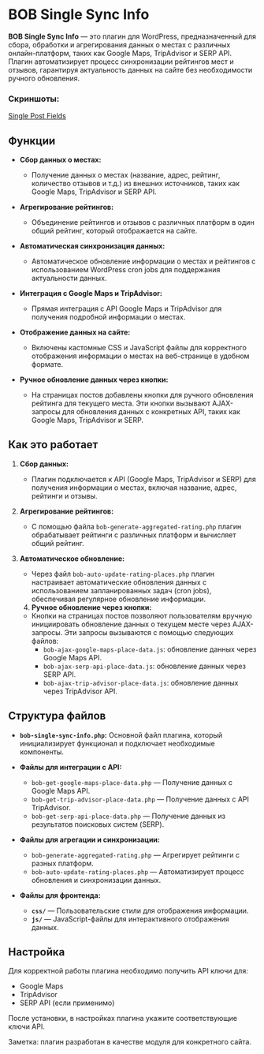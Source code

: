 # BOB Single Sync Info

**BOB Single Sync Info** — это плагин для WordPress, предназначенный для сбора, обработки и агрегирования данных о местах с различных онлайн-платформ, таких как Google Maps, TripAdvisor и SERP API. Плагин автоматизирует процесс синхронизации рейтингов мест и отзывов, гарантируя актуальность данных на сайте без необходимости ручного обновления.

### Скриншоты:
[Single Post Fields](https://github.com/DmitriyChiroky/wp-plugins-new/blob/main/bob-single-sync-info/single-post-fields.png)

## Функции

- **Сбор данных о местах:**
  - Получение данных о местах (название, адрес, рейтинг, количество отзывов и т.д.) из внешних источников, таких как Google Maps, TripAdvisor и SERP API.
  
- **Агрегирование рейтингов:**
  - Объединение рейтингов и отзывов с различных платформ в один общий рейтинг, который отображается на сайте.
  
- **Автоматическая синхронизация данных:**
  - Автоматическое обновление информации о местах и рейтингов с использованием WordPress cron jobs для поддержания актуальности данных.

- **Интеграция с Google Maps и TripAdvisor:**
  - Прямая интеграция с API Google Maps и TripAdvisor для получения подробной информации о местах.
  
- **Отображение данных на сайте:**
  - Включены кастомные CSS и JavaScript файлы для корректного отображения информации о местах на веб-странице в удобном формате.

- **Ручное обновление данных через кнопки:**
  - На страницах постов добавлены кнопки для ручного обновления рейтинга для текущего места. Эти кнопки вызывают AJAX-запросы для обновления данных с конкретных API, таких как Google Maps, TripAdvisor и SERP.


## Как это работает

1. **Сбор данных:** 
   - Плагин подключается к API (Google Maps, TripAdvisor и SERP) для получения информации о местах, включая название, адрес, рейтинги и отзывы.
   
2. **Агрегирование рейтингов:**
   - С помощью файла `bob-generate-aggregated-rating.php` плагин обрабатывает рейтинги с различных платформ и вычисляет общий рейтинг.

3. **Автоматическое обновление:**
   - Через файл `bob-auto-update-rating-places.php` плагин настраивает автоматические обновления данных с использованием запланированных задач (cron jobs), обеспечивая регулярное обновление информации.

   4. **Ручное обновление через кнопки:**
   - Кнопки на страницах постов позволяют пользователям вручную инициировать обновление данных о текущем месте через AJAX-запросы. Эти запросы вызываются с помощью следующих файлов:
     - `bob-ajax-google-maps-place-data.js`: обновление данных через Google Maps API.
     - `bob-ajax-serp-api-place-data.js`: обновление данных через SERP API.
     - `bob-ajax-trip-advisor-place-data.js`: обновление данных через TripAdvisor API.

## Структура файлов

- **`bob-single-sync-info.php`:** Основной файл плагина, который инициализирует функционал и подключает необходимые компоненты.
  
- **Файлы для интеграции с API:**
  - `bob-get-google-maps-place-data.php` — Получение данных с Google Maps API.
  - `bob-get-trip-advisor-place-data.php` — Получение данных с API TripAdvisor.
  - `bob-get-serp-api-place-data.php` — Получение данных из результатов поисковых систем (SERP).

- **Файлы для агрегации и синхронизации:**
  - `bob-generate-aggregated-rating.php` — Агрегирует рейтинги с разных платформ.
  - `bob-auto-update-rating-places.php` — Автоматизирует процесс обновления и синхронизации данных.

- **Файлы для фронтенда:**
  - **`css/`** — Пользовательские стили для отображения информации.
  - **`js/`** — JavaScript-файлы для интерактивного отображения данных.

## Настройка

Для корректной работы плагина необходимо получить API ключи для:
- Google Maps
- TripAdvisor
- SERP API (если применимо)

После установки, в настройках плагина укажите соответствующие ключи API.

Заметка: плагин разработан в качестве модуля для конкретного сайта.
